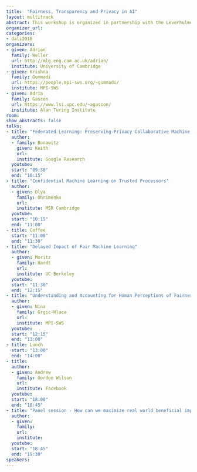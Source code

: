 ```yaml
---
title:  "Fairness, Transparency and Privacy in AI"
layout: multitrack
abstract: This workshop is organized in partnership with the Leverhulme Centre for the Future of Intelligence. </br></br>
organizer_url: 
categories:
- dali2018
organizers:
- given: Adrian 
  family: Weller
  url: http://mlg.eng.cam.ac.uk/adrian/
  institute: University of Cambridge
- given: Krishna
  family: Gummadi
  url: https://people.mpi-sws.org/~gummadi/
  institute: MPI-SWS
- given: Adria
  family: Gascon
  url: https://www.lsi.upc.edu/~agascon/
  institute: Alan Turing Institute
room: 
show_abstracts: false
talks:
- title: "Federated Learning: Preserving-Privacy Collaborative Machine Learning without Centralized Training Data"
  author:
  - family: Bonawitz
    given: Keith
    url: 
    institute: Google Research
  youtube: 
  start: "09:30"
  end: "10:15" 
- title: "Confidential Machine Learning on Trusted Processors"
  author:
  - given: Olya 
    family: Ohrimenko
    url: 
    institute: MSR Cambridge
  youtube: 
  start: "10:15"
  end: "11:00" 
- title: Coffee
  start: "11:00"
  end: "11:30"
- title: "Delayed Impact of Fair Machine Learning"
  author: 
  - given: Moritz
    family: Hardt
    url: 
    institute: UC Berkeley
  youtube: 
  start: "11:30"
  end: "12:15" 
- title: "Understanding and Accounting for Human Perceptions of Fairness in Algorithmic Decision Making"
  author: 
  - given: Nina
    family: Grgic-Hlaca
    url: 
    institute: MPI-SWS
  youtube: 
  start: "12:15"
  end: "13:00" 
- title: Lunch
  start: "13:00"
  end: "14:00"
- title: 
  author:
  - given: Andrew
    family: Gordon Wilson
    url: 
    institute: Facebook
  youtube: 
  start: "18:00"
  end: "18:45"
- title: "Panel session - How can we maximize real world beneficial impact?"
  author:
  - given: 
    family:
    url: 
    institute: 
  youtube: 
  start: "18:45"
  end: "19:30"
speakers:
---
```

